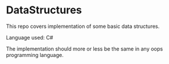 # DataStructures
This repo covers implementation of some basic data structures.

Language used: C#

The implementation should more or less be the same in any oops programming language.
